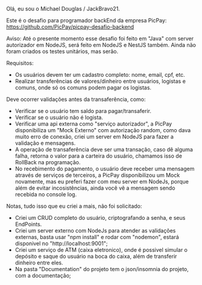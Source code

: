 Olá, eu sou o Michael Douglas / JackBravo21.

Este é o desafio para programador backEnd da empresa PicPay:
https://github.com/PicPay/picpay-desafio-backend

Aviso: Até o presente momento esse desafio foi feito em "Java" com server autorizador em NodeJS, será feito em NodeJS e NestJS também. Ainda não foram criados os testes unitários, mas serão.

Requisitos:
- Os usuários devem ter um cadastro completo: nome, email, cpf, etc.
- Realizar transferências de valores/dinheiro entre usuários, logistas e comuns, onde só os comuns podem pagar os logistas.

Deve ocorrer validações antes da transaferência, como:
- Verificar se o usuário tem saldo para pagar/transaferir.
- Verificar se o usuário não é logista.
- Verificar uma api externa como "serviço autorizador", a PicPay disponibiliza um "Mock Externo" com autorização random, como dava muito erro de conexão, criei um server em NodeJS para fazer a validação e mensagens.
- A operação de transaferência deve ser uma transação, caso dê alguma falha, retorna o valor para a carteira do usuário, chamamos isso de RollBack na programação.
- No recebimento do pagamento, o usuário deve receber uma mensagem através de serviços de terceiros, a PicPay disponibilizou um Mock novamente, mas eu preferi fazer com meu server em NodeJs, porque além de evitar incosistências, ainda você vê a mensagem sendo recebida no console log.

Notas, tudo isso que eu criei a mais, não foi solicitado:
- Criei um CRUD completo do usuário, criptografando a senha, e seus EndPoints.
- Criei um server externo com NodeJs para atender as validações externas, basta usar "npm install" e rodar com "nodemon", estará disponivel no "http://localhost:9001";
- Criei um serviço de ATM (caixa eletronico), onde é possivel simular o depósito e saque do usuário na boca do caixa, além de transferir dinheiro entre eles.
- Na pasta "Documentation" do projeto tem o json/insomnia do projeto, com a documentação;
